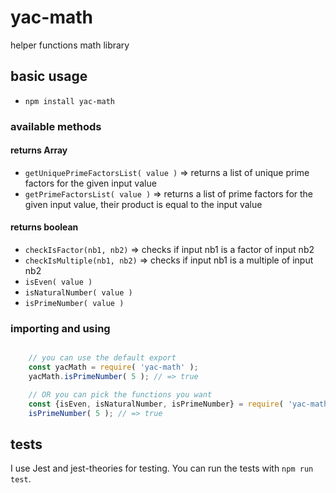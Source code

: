 # yac-math

helper functions math library

## basic usage

- ```npm install yac-math```

### available methods

#### returns Array

- ```getUniquePrimeFactorsList( value )``` => returns a list of unique prime factors for the given input value
- ```getPrimeFactorsList( value )``` => returns a list of prime factors for the given input value, their product is equal to the input value

#### returns boolean

- ```checkIsFactor(nb1, nb2)``` => checks if input nb1 is a factor of input nb2
- ```checkIsMultiple(nb1, nb2)``` => checks if input nb1 is a multiple of input nb2
- ```isEven( value )```
- ```isNaturalNumber( value )```
- ```isPrimeNumber( value )```

### importing and using

```javascript

    // you can use the default export
    const yacMath = require( 'yac-math' );
    yacMath.isPrimeNumber( 5 ); // => true

    // OR you can pick the functions you want
    const {isEven, isNaturalNumber, isPrimeNumber} = require( 'yac-math' );
    isPrimeNumber( 5 ); // => true

```

## tests

I use Jest and jest-theories for testing. You can run the tests with ```npm run test```.
